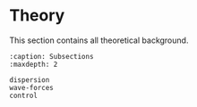# Theory

This section contains all theoretical background.

```{toctree}
:caption: Subsections
:maxdepth: 2

dispersion
wave-forces
control
```
